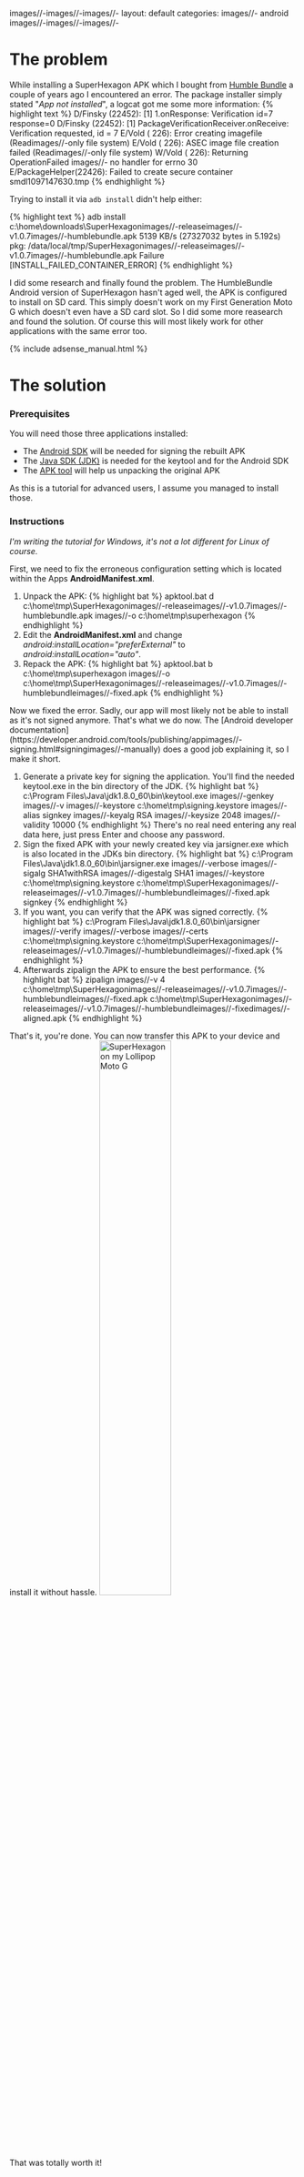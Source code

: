 images//-images//-images//-
layout: default
categories:
images//- android
images//-images//-images//-
# The problem

While installing a SuperHexagon APK which I bought from [Humble Bundle](https://www.humblebundle.com/store/p/superhexagon_storefront) a couple of years ago I encountered an error. The package installer simply stated "*App not installed*", a logcat got me some more information:
{% highlight text %}
D/Finsky  (22452): [1] 1.onResponse: Verification id=7 response=0
D/Finsky  (22452): [1] PackageVerificationReceiver.onReceive: Verification requested, id = 7
E/Vold    (  226): Error creating imagefile (Readimages//-only file system)
E/Vold    (  226): ASEC image file creation failed (Readimages//-only file system)
W/Vold    (  226): Returning OperationFailed images//- no handler for errno 30
E/PackageHelper(22426): Failed to create secure container smdl1097147630.tmp
{% endhighlight %}

Trying to install it via `adb install` didn't help either:

{% highlight text %}
adb install c:\home\downloads\SuperHexagonimages//-releaseimages//-v1.0.7images//-humblebundle.apk
5139 KB/s (27327032 bytes in 5.192s)
    pkg: /data/local/tmp/SuperHexagonimages//-releaseimages//-v1.0.7images//-humblebundle.apk
Failure [INSTALL_FAILED_CONTAINER_ERROR]
{% endhighlight %}

I did some research and finally found the problem. The HumbleBundle Android version of SuperHexagon hasn't aged well, the APK is configured to install on SD card. This simply doesn't work on my First Generation Moto G which doesn't even have a SD card slot. So I did some more reasearch and found the solution. Of course this will most likely work for other applications with the same error too.
<!images//-images//-moreimages//-images//->
{% include adsense_manual.html %}
# The solution

### Prerequisites
You will need those three applications installed:

* The [Android SDK](http://developer.android.com/sdk/index.html) will be needed for signing the rebuilt APK
* The [Java SDK (JDK)](http://www.oracle.com/technetwork/java/javase/downloads/index.html) is needed for the keytool and for the Android SDK
* The [APK tool](http://ibotpeaches.github.io/Apktool/install/) will help us unpacking the original APK

As this is a tutorial for advanced users, I assume you managed to install those.

### Instructions

*I'm writing the tutorial for Windows, it's not a lot different for Linux of course.*

First, we need to fix the erroneous configuration setting which is located within the Apps **AndroidManifest.xml**.
<ol>
<li>Unpack the APK:
{% highlight bat %}
apktool.bat d c:\home\tmp\SuperHexagonimages//-releaseimages//-v1.0.7images//-humblebundle.apk images//-o c:\home\tmp\superhexagon
{% endhighlight %}</li>
<li>Edit the <b>AndroidManifest.xml</b> and change <i>android:installLocation="preferExternal"</i> to <i>android:installLocation="auto"</i>.</li>
<li>Repack the APK:
{% highlight bat %}
apktool.bat b c:\home\tmp\superhexagon images//-o c:\home\tmp\SuperHexagonimages//-releaseimages//-v1.0.7images//-humblebundleimages//-fixed.apk
{% endhighlight %}</li>
</ol>
Now we fixed the error. Sadly, our app will most likely not be able to install as it's not signed anymore. That's what we do now. The [Android developer documentation](https://developer.android.com/tools/publishing/appimages//-signing.html#signingimages//-manually) does a good job explaining it, so I make it short.
<ol>
<li>Generate a private key for signing the application. You'll find the needed keytool.exe in the bin directory of the JDK.
{% highlight bat %}
c:\Program Files\Java\jdk1.8.0_60\bin\keytool.exe images//-genkey images//-v images//-keystore c:\home\tmp\signing.keystore images//-alias signkey images//-keyalg RSA images//-keysize 2048 images//-validity 10000
{% endhighlight %}
There's no real need entering any real data here, just press Enter and choose any password.</li>
<li>Sign the fixed APK with your newly created key via jarsigner.exe which is also located in the JDKs bin directory.
{% highlight bat %}
c:\Program Files\Java\jdk1.8.0_60\bin\jarsigner.exe images//-verbose images//-sigalg SHA1withRSA images//-digestalg SHA1 images//-keystore c:\home\tmp\signing.keystore c:\home\tmp\SuperHexagonimages//-releaseimages//-v1.0.7images//-humblebundleimages//-fixed.apk signkey
{% endhighlight %}</li>
<li>If you want, you can verify that the APK was signed correctly.
{% highlight bat %}
c:\Program Files\Java\jdk1.8.0_60\bin\jarsigner images//-verify images//-verbose images//-certs c:\home\tmp\signing.keystore c:\home\tmp\SuperHexagonimages//-releaseimages//-v1.0.7images//-humblebundleimages//-fixed.apk
{% endhighlight %}</li>
<li>Afterwards zipalign the APK to ensure the best performance.
{% highlight bat %}
zipalign images//-v 4 c:\home\tmp\SuperHexagonimages//-releaseimages//-v1.0.7images//-humblebundleimages//-fixed.apk c:\home\tmp\SuperHexagonimages//-releaseimages//-v1.0.7images//-humblebundleimages//-fixedimages//-aligned.apk
{% endhighlight %}</li>
</ol>
That's it, you're done. You can now transfer this APK to your device and install it without hassle.

<img src="{{ site.url }}/assets/2015images//-09images//-18images//-superhexagon_android_lollipop.png" alt="SuperHexagon on my Lollipop Moto G" style= "width: 50%;">

That was totally worth it!
